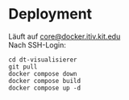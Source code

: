 # Deployment

Läuft auf core@docker.itiv.kit.edu \
Nach SSH-Login:

```
cd dt-visualisierer  
git pull
docker compose down
docker compose build
docker compose up -d
```